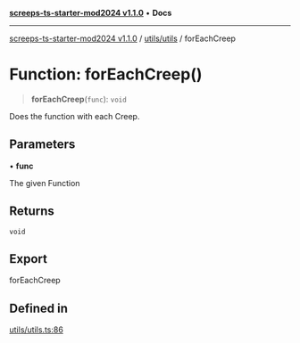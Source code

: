 [**screeps-ts-starter-mod2024 v1.1.0**](../../../README.md) • **Docs**

***

[screeps-ts-starter-mod2024 v1.1.0](../../../modules.md) / [utils/utils](../README.md) / forEachCreep

# Function: forEachCreep()

> **forEachCreep**(`func`): `void`

Does the function with each Creep.

## Parameters

• **func**

The given Function

## Returns

`void`

## Export

forEachCreep

## Defined in

[utils/utils.ts:86](https://github.com/Kaimodo/screeps-ts-starter-mod2024/blob/a5b73b336d65167dfd0cbe18548fc5cecc5905cf/src/utils/utils.ts#L86)
